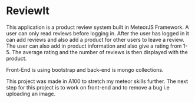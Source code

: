 # ReviewIt

This application is a product review system built in MeteorJS Framework. A user can only read reviews before logging in. After the user has
logged in it can add reviews and also add a product for other users to leave a review. The user can also add in product information and also give a rating from 1-5.
The average rating and the number of reviews is then displayed with the product.

Front-End is using bootstrap and back-end is mongo collections.

This project was made in A100 to stretch my meteor skills further.
The next step for this project is to work on front-end and to remove a bug i.e uploading an image.
